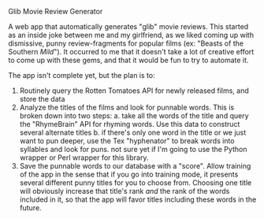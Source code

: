 Glib Movie Review Generator

A web app that automatically generates "glib" movie reviews. This started as an inside joke between me and my girlfriend, as we liked coming up with dismissive, punny review-fragments for popular films (ex: "Beasts of the Southern *Mild*"). It occurred to me that it doesn't take a lot of creative effort to come up with these gems, and that it would be fun to try to automate it.

The app isn't complete yet, but the plan is to:

1. Routinely query the Rotten Tomatoes API for newly released films, and store the data
2. Analyze the titles of the films and look for punnable words. This is broken down into two steps:
    a. take all the words of the title and query the "RhymeBrain" API for rhyming words. Use this data to construct several alternate titles
    b. if there's only one word in the title or we just want to pun deeper, use the Tex "hyphenator" to break words into syllables and look for puns. not sure yet if I'm going to use the Python wrapper or Perl wrapper for this library.
3. Save the punnable words to our database with a "score". Allow training of the app in the sense that if you go into training mode, it presents several different punny titles for you to choose from. Choosing one title will obviously increase that title's rank *and* the rank of the words included in it, so that the app will favor titles including these words in the future.

